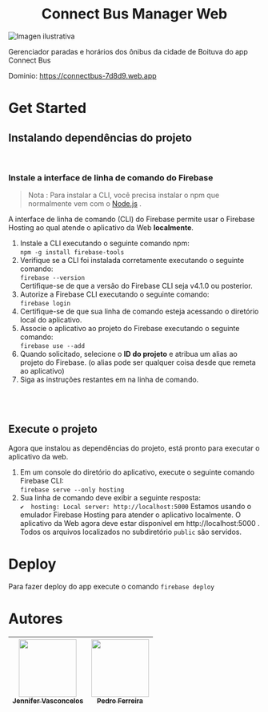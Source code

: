 <h1 align="center"> Connect Bus Manager Web </h1>

![Imagen ilustrativa](https://d2hucwwplm5rxi.cloudfront.net/wp-content/uploads/2022/06/13054818/Future-of-Mobility-B-13-06-2-1024x640.jpg)

Gerenciador paradas e horários dos ônibus da cidade de Boituva do app Connect Bus

Dominio: https://connectbus-7d8d9.web.app


# Get Started



## Instalando dependências do projeto
<br>

### Instale a interface de linha de comando do Firebase

> Nota : Para instalar a CLI, você precisa instalar o npm que normalmente vem com o [Node.js](https://nodejs.org/en) .

A interface de linha de comando (CLI) do Firebase permite usar o Firebase Hosting ao qual atende o aplicativo da Web **localmente**.

1. Instale a CLI executando o seguinte comando npm:<br>
`npm -g install firebase-tools`
2. Verifique se a CLI foi instalada corretamente executando o seguinte comando: <br>
`firebase --version`<br>
Certifique-se de que a versão do Firebase CLI seja v4.1.0 ou posterior.
3. Autorize a Firebase CLI executando o seguinte comando: <br>
`firebase login`
4. Certifique-se de que sua linha de comando esteja acessando o diretório local do aplicativo.
5. Associe o aplicativo ao projeto do Firebase executando o seguinte comando:<br>
`firebase use --add`
6. Quando solicitado, selecione o **ID do projeto** e atribua um alias ao projeto do Firebase. (o alias pode ser qualquer coisa desde que remeta ao aplicativo)
7. Siga as instruções restantes em na linha de comando.

<br>
<br>



## Execute o projeto
Agora que instalou as dependências do projeto, está pronto para executar o aplicativo da web.
1. Em um console do diretório do aplicativo, execute o seguinte comando Firebase CLI:<br>
`firebase serve --only hosting`
2. Sua linha de comando deve exibir a seguinte resposta:<br>
`✔  hosting: Local server: http://localhost:5000`
Estamos usando o emulador Firebase Hosting para atender o aplicativo localmente. O aplicativo da Web agora deve estar disponível em http://localhost:5000 . Todos os arquivos localizados no subdiretório `public` são servidos.




# Deploy

Para fazer deploy do app execute o comando `firebase deploy`

# Autores
| [<img src="https://avatars.githubusercontent.com/u/64858624?v=4" width=115><br><sub>Jennifer Vasconcelos</sub>](https://github.com/jenniferVCa) |  [<img src="https://avatars.githubusercontent.com/u/88093974?v=4" width=115><br><sub>Pedro Ferreira</sub>](https://github.com/phsFerreira) 
| :---: | :---: 
